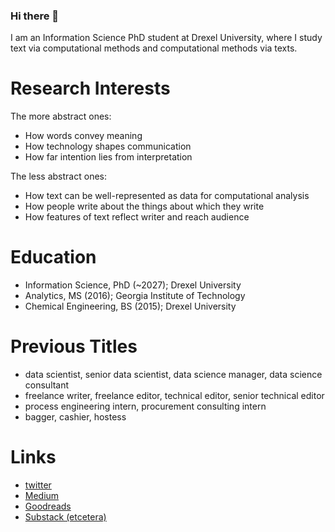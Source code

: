 ### Hi there 👋

I am an Information Science PhD student at Drexel University, where I study text via computational methods and computational methods via texts.

# Research Interests

The more abstract ones:

- How words convey meaning
- How technology shapes communication
- How far intention lies from interpretation

The less abstract ones:

- How text can be well-represented as data for computational analysis
- How people write about the things about which they write
- How features of text reflect writer and reach audience

# Education

- Information Science, PhD (~2027); Drexel University
- Analytics, MS (2016); Georgia Institute of Technology
- Chemical Engineering, BS (2015); Drexel University

# Previous Titles

- data scientist, senior data scientist, data science manager, data science consultant
- freelance writer, freelance editor, technical editor, senior technical editor
- process engineering intern, procurement consulting intern
- bagger, cashier, hostess

# Links

- [twitter](https://twitter.com/danielleboccell)
- [Medium](https://medium.com/@danielle-boccelli)
- [Goodreads](https://www.goodreads.com/danielleboccell)
- [Substack (etcetera)](https://danielleboccelli.substack.com/)
